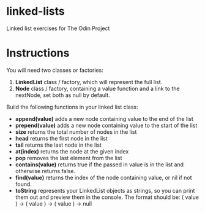 # linked-lists
Linked list exercises for The Odin Project

# Instructions
You will need two classes or factories:

1) **LinkedList** class / factory, which will represent the full list.
2) **Node** class / factory, containing a value function and a link to the nextNode, set both as null by default.

Build the following functions in your linked list class:

- **append(value)** adds a new node containing value to the end of the list
- **prepend(value)** adds a new node containing value to the start of the list
- **size** returns the total number of nodes in the list
- **head** returns the first node in the list
- **tail** returns the last node in the list
- **at(index)** returns the node at the given index
- **pop** removes the last element from the list
- **contains(value)** returns true if the passed in value is in the list and otherwise returns false.
- **find(value)** returns the index of the node containing value, or nil if not found.
- **toString** represents your LinkedList objects as strings, so you can print them out and preview them in the console. The format should be: ( value ) -> ( value ) -> ( value ) -> null

